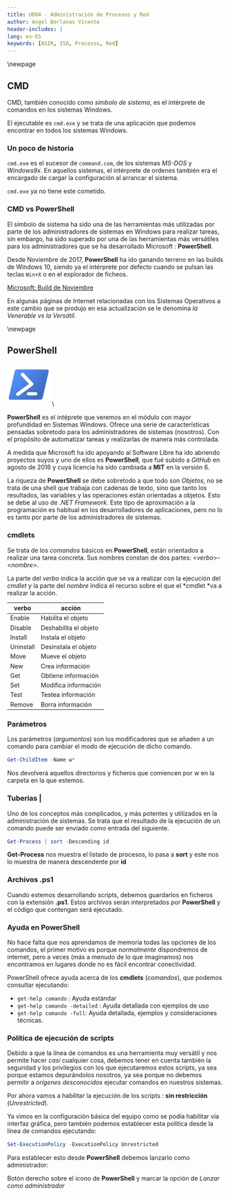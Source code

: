 ```yaml
---
title: UD04 - Administración de Procesos y Red
author: Angel Berlanas Vicente
header-includes: |
lang: es-ES
keywords: [ASIR, ISO, Procesos, Red]
---
```


\newpage 

## CMD

CMD, también conocido como *símbolo de sistema*, es el intérprete de comandos en los sistemas Windows.

El ejecutable es `cmd.exe` y se trata de una aplicación que podemos encontrar en todos los sistemas Windows.

### Un poco de historia

`cmd.exe` es el sucesor de `command.com`, de los sistemas *MS-DOS* y *Windows9x*. En aquellos sistemas, el intérprete de ordenes también era el encargado de cargar la configuración al arrancar el sistema.

`cmd.exe` ya no tiene este cometido.

### CMD vs PowerShell

El símbolo de sistema ha sido una de las herramientas más utilizadas por parte de los administradores de sistemas en Windows para realizar tareas, sin embargo, ha sido superado por una de las herramientas más versátiles para los administradores que se ha desarrollado Microsoft : **PowerShell**. 

Desde Noviembre de 2017, **PowerShell** ha ido ganando terreno en las builds de Windows 10, siendo ya el intérprete por defecto cuando se pulsan las teclas `Win+X` o en el explorador de ficheos.

[Microsoft: Build de Noviembre ](https://blogs.windows.com/windowsexperience/2016/11/17/announcing-windows-10-insider-preview-build-14971-for-pc/)

En algunás páginas de Internet relacionadas con los Sistemas Operativos a este cambio que se produjo en esa actualización se le denomina *la Venerable vs la Versátil*.

\newpage 

## PowerShell

![Icono](PowerShell/PowerShell_icon.png)
\ 

**PowerShell** es el intéprete que veremos en el módulo con mayor profundidad en Sistemas Windows. Ofrece una serie de características pensadas sobretodo para los administradores de sistemas (nosotros). Con el propósito de automatizar tareas y realizarlas de manera más controlada.

A medida que Microsoft ha ido apoyando al Software Libre ha ido abriendo proyectos suyos y uno de ellos es **PowerShell**, que fué subido a *GitHub* en agosto de 2016 y cuya licencia ha sido cambiada a **MIT** en la versión 6.

La riqueza de **PowerShell** se debe sobretodo a que todo son *Objetos*, no se trata de una shell que trabaja con cadenas de texto, sino que tanto los resultados, las variables y las operaciones están orientadas a objetos. Esto se debe al uso de *.NET Framework*. Este tipo de aproximación a la programación es habitual en los desarrolladores de aplicaciones, pero no lo es tanto por parte de los administradores de sistemas.

### cmdlets

Se trata de los *comandos* básicos en **PowerShell**, están orientados a realizar una tarea concreta. Sus nombres constan de dos partes:
<*verbo*>-<*nombre*>.

La parte del *verbo* indica la acción que se va a realizar con la ejecución del *cmdlet* y la parte del *nombre* indica el recurso sobre el que el *cmdlet *va a realizar la acción. 

| verbo | acción |
| ----- | ------ |
| Enable| Habilita el objeto|
|Disable| Deshabilita el objeto|
|Install| Instala el objeto |
|Uninstall|  Desinstala el objeto|
|Move|  Mueve el objeto|
|New|  Crea información|
|Get|  Obtiene información|
|Set|  Modifica información|
|Test|  Testea información|
|Remove|  Borra información|

### Parámetros

Los parámetros (*argumentos*) son los modificadores que se añaden a un comando para cambiar el modo de ejecución de dicho comando. 

``` powershell
Get-ChildItem -Name w*
```

Nos devolverá aquellos directorios y ficheros que comiencen por *w* en la carpeta en la que estemos.

### Tuberias | 

Uno de los conceptos más complicados, y más potentes y utilizados en la administración de sistemas. Se trata que el resultado de la ejecución de un comando puede ser enviado como entrada del siguiente.

``` powershell
Get-Process | sort -Descending id
```

**Get-Process** nos muestra el listado de procesos, lo pasa a **sort** y este nos lo muestra de manera descendente por **id**


### Archivos .ps1

Cuando estemos desarrollando scripts, debemos guardarlos en ficheros con la extensión **.ps1**. Estos archivos serán interpretados por **PowerShell** y el código que contengan será ejecutado.

### Ayuda en PowerShell

No hace falta que nos aprendamos de memoria todas las opciones de los comandos, el primer motivo es porque *normalmente* dispondremos de internet, pero a veces (más a menudo de lo que imaginamos) nos encontramos en lugares donde no es fácil encontrar conectividad. 

PowerShell ofrece ayuda acerca de los **cmdlets** (*comandos*), que podemos consultar ejecutando:

* `get-help comando` : Ayuda estándar
* `get-help comando -detailed` : Ayuda detallada con ejemplos de uso
* `get-help comando -full`: Ayuda detallada, ejemplos y consideraciones técnicas.

### Política de ejecución de scripts

Debido a que la línea de comandos es una herramienta muy versátil y nos permite hacer *casi* cualquier cosa, debemos tener en cuenta también la seguridad y los privilegios con los que ejecutaremos estos scripts, ya sea porque estamos depurándolos nosotros, ya sea porque no debemos permitir a *orígenes desconocidos* ejecutar comandos en nuestros sistemas.

Por ahora vamos a habilitar la ejecución de los scripts : **sin restricción** (*Unrestricted*).

Ya vimos en la configuración básica del equipo como se podía habilitar vía interfaz gráfica, pero también podemos establecer esta política desde la línea de comandos ejecutando:

``` powershell
Set-ExecutionPolicy -ExecutionPolicy Unrestricted
```

Para establecer esto desde **PowerShell** debemos lanzarlo como administrador:

Botón derecho sobre el icono de **PowerShell** y marcar la opción de *Lanzar como administrador*

